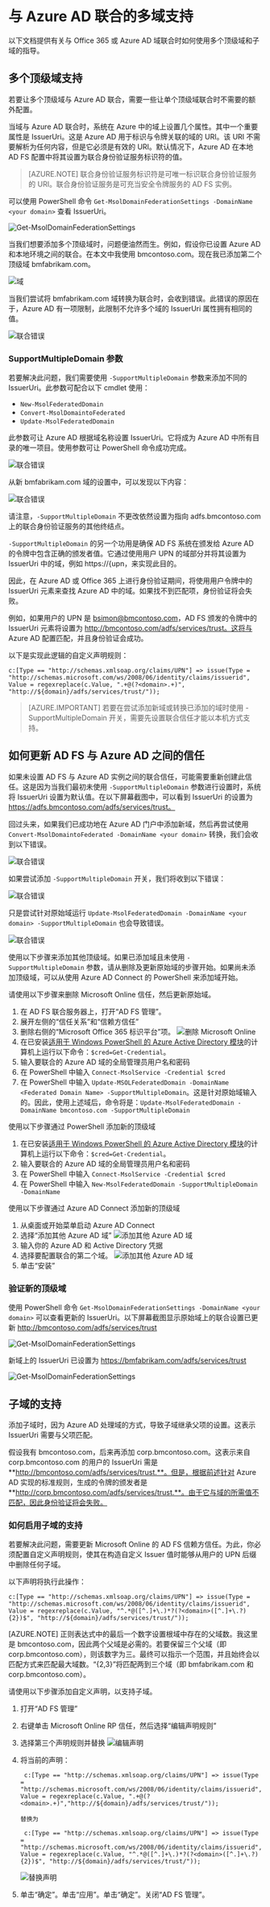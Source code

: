 <properties
    pageTitle="Azure AD Connect 中的多个域"
    description="本文档介绍如何使用 O365 与 Azure AD 来设置和配置多个顶级域。"
    services="active-directory"
    documentationcenter=""
    author="billmath"
    manager="femila"
    editor="curtand" />
<tags
    ms.assetid="5595fb2f-2131-4304-8a31-c52559128ea4"
    ms.service="active-directory"
    ms.workload="identity"
    ms.tgt_pltfrm="na"
    ms.devlang="na"
    ms.topic="article"
    ms.date="02/07/2017"
    wacn.date="03/07/2017"
    ms.author="billmath" />

# 与 Azure AD 联合的多域支持
以下文档提供有关与 Office 365 或 Azure AD 域联合时如何使用多个顶级域和子域的指导。

## 多个顶级域支持
若要让多个顶级域与 Azure AD 联合，需要一些让单个顶级域联合时不需要的额外配置。

当域与 Azure AD 联合时，系统在 Azure 中的域上设置几个属性。其中一个重要属性是 IssuerUri。这是 Azure AD 用于标识与令牌关联的域的 URI。该 URI 不需要解析为任何内容，但是它必须是有效的 URI。默认情况下，Azure AD 在本地 AD FS 配置中将其设置为联合身份验证服务标识符的值。

> [AZURE.NOTE]
联合身份验证服务标识符是可唯一标识联合身份验证服务的 URI。联合身份验证服务是可充当安全令牌服务的 AD FS 实例。
> 
> 

可以使用 PowerShell 命令 `Get-MsolDomainFederationSettings -DomainName <your domain>` 查看 IssuerUri。

![Get-MsolDomainFederationSettings](./media/active-directory-multiple-domains/MsolDomainFederationSettings.png)

当我们想要添加多个顶级域时，问题便油然而生。例如，假设你已设置 Azure AD 和本地环境之间的联合。在本文中我使用 bmcontoso.com。现在我已添加第二个顶级域 bmfabrikam.com。

![域](./media/active-directory-multiple-domains/domains.png)

当我们尝试将 bmfabrikam.com 域转换为联合时，会收到错误。此错误的原因在于，Azure AD 有一项限制，此限制不允许多个域的 IssuerUri 属性拥有相同的值。

![联合错误](./media/active-directory-multiple-domains/error.png)

### SupportMultipleDomain 参数
若要解决此问题，我们需要使用 `-SupportMultipleDomain` 参数来添加不同的 IssuerUri。此参数可配合以下 cmdlet 使用：

- `New-MsolFederatedDomain`
- `Convert-MsolDomaintoFederated`
- `Update-MsolFederatedDomain`

此参数可让 Azure AD 根据域名称设置 IssuerUri。它将成为 Azure AD 中所有目录的唯一项目。使用参数可让 PowerShell 命令成功完成。

![联合错误](./media/active-directory-multiple-domains/convert.png)

从新 bmfabrikam.com 域的设置中，可以发现以下内容：

![联合错误](./media/active-directory-multiple-domains/settings.png)

请注意，`-SupportMultipleDomain` 不更改依然设置为指向 adfs.bmcontoso.com 上的联合身份验证服务的其他终结点。

`-SupportMultipleDomain` 的另一个功用是确保 AD FS 系统在颁发给 Azure AD 的令牌中包含正确的颁发者值。它通过使用用户 UPN 的域部分并将其设置为 IssuerUri 中的域，例如 https://{upn，来实现此目的。

因此，在 Azure AD 或 Office 365 上进行身份验证期间，将使用用户令牌中的 IssuerUri 元素来查找 Azure AD 中的域。如果找不到匹配项，身份验证将会失败。

例如，如果用户的 UPN 是 bsimon@bmcontoso.com，AD FS 颁发的令牌中的 IssuerUri 元素将设置为 http://bmcontoso.com/adfs/services/trust。这将与 Azure AD 配置匹配，并且身份验证会成功。

以下是实现此逻辑的自定义声明规则：

    c:[Type == "http://schemas.xmlsoap.org/claims/UPN"] => issue(Type = "http://schemas.microsoft.com/ws/2008/06/identity/claims/issuerid", Value = regexreplace(c.Value, ".+@(?<domain>.+)", "http://${domain}/adfs/services/trust/"));


> [AZURE.IMPORTANT]
若要在尝试添加新域或转换已添加的域时使用 -SupportMultipleDomain 开关，需要先设置联合信任才能以本机方式支持。
> 
> 

## 如何更新 AD FS 与 Azure AD 之间的信任
如果未设置 AD FS 与 Azure AD 实例之间的联合信任，可能需要重新创建此信任。这是因为当我们最初未使用 `-SupportMultipleDomain` 参数进行设置时，系统将 IssuerUri 设置为默认值。在以下屏幕截图中，可以看到 IssuerUri 的设置为 https://adfs.bmcontoso.com/adfs/services/trust。

回过头来，如果我们已成功地在 Azure AD 门户中添加新域，然后再尝试使用 `Convert-MsolDomaintoFederated -DomainName <your domain>` 转换，我们会收到以下错误。

![联合错误](./media/active-directory-multiple-domains/trust1.png)

如果尝试添加 `-SupportMultipleDomain` 开关，我们将收到以下错误：

![联合错误](./media/active-directory-multiple-domains/trust2.png)

只是尝试针对原始域运行 `Update-MsolFederatedDomain -DomainName <your domain> -SupportMultipleDomain` 也会导致错误。

![联合错误](./media/active-directory-multiple-domains/trust3.png)

使用以下步骤来添加其他顶级域。如果已添加域且未使用 `-SupportMultipleDomain` 参数，请从删除及更新原始域的步骤开始。如果尚未添加顶级域，可以从使用 Azure AD Connect 的 PowerShell 来添加域开始。

请使用以下步骤来删除 Microsoft Online 信任，然后更新原始域。

1. 在 AD FS 联合服务器上，打开“AD FS 管理”。
2. 展开左侧的“信任关系”和“信赖方信任”
3. 删除右侧的“Microsoft Office 365 标识平台”项。
![删除 Microsoft Online](./media/active-directory-multiple-domains/trust4.png)
4. 在已安装[适用于 Windows PowerShell 的 Azure Active Directory 模块](https://msdn.microsoft.com/zh-cn/library/azure/jj151815.aspx)的计算机上运行以下命令：`$cred=Get-Credential`。
5. 输入要联合的 Azure AD 域的全局管理员用户名和密码
6. 在 PowerShell 中输入 `Connect-MsolService -Credential $cred`
7. 在 PowerShell 中输入 `Update-MSOLFederatedDomain -DomainName <Federated Domain Name> -SupportMultipleDomain`。这是针对原始域输入的。因此，使用上述域后，命令将是：`Update-MsolFederatedDomain -DomainName bmcontoso.com -SupportMultipleDomain`

使用以下步骤通过 PowerShell 添加新的顶级域

1. 在已安装[适用于 Windows PowerShell 的 Azure Active Directory 模块](https://msdn.microsoft.com/zh-cn/library/azure/jj151815.aspx)的计算机上运行以下命令：`$cred=Get-Credential`。
2. 输入要联合的 Azure AD 域的全局管理员用户名和密码
3. 在 PowerShell 中输入 `Connect-MsolService -Credential $cred`
4. 在 PowerShell 中输入 `New-MsolFederatedDomain -SupportMultipleDomain -DomainName`

使用以下步骤通过 Azure AD Connect 添加新的顶级域

1. 从桌面或开始菜单启动 Azure AD Connect
2. 选择“添加其他 Azure AD 域”
![添加其他 Azure AD 域](./media/active-directory-multiple-domains/add1.png)
3. 输入你的 Azure AD 和 Active Directory 凭据
4. 选择要配置联合的第二个域。
![添加其他 Azure AD 域](./media/active-directory-multiple-domains/add2.png)
5. 单击“安装”

### 验证新的顶级域
使用 PowerShell 命令 `Get-MsolDomainFederationSettings -DomainName <your domain>` 可以查看更新的 IssuerUri。以下屏幕截图显示原始域上的联合设置已更新 http://bmcontoso.com/adfs/services/trust

![Get-MsolDomainFederationSettings](./media/active-directory-multiple-domains/MsolDomainFederationSettings.png)

新域上的 IssuerUri 已设置为 https://bmfabrikam.com/adfs/services/trust

![Get-MsolDomainFederationSettings](./media/active-directory-multiple-domains/settings2.png)

## 子域的支持
添加子域时，因为 Azure AD 处理域的方式，导致子域继承父项的设置。这表示 IssuerUri 需要与父项匹配。

假设我有 bmcontoso.com，后来再添加 corp.bmcontoso.com。这表示来自 corp.bmcontoso.com 的用户的 IssuerUri 需是 **http://bmcontoso.com/adfs/services/trust.**。但是，根据前述针对 Azure AD 实现的标准规则，生成的令牌的颁发者是 **http://corp.bmcontoso.com/adfs/services/trust.**。由于它与域的所需值不匹配，因此身份验证将会失败。

### 如何启用子域的支持
若要解决此问题，需要更新 Microsoft Online 的 AD FS 信赖方信任。为此，你必须配置自定义声明规则，使其在构造自定义 Issuer 值时能够从用户的 UPN 后缀中删除任何子域。

以下声明将执行此操作：

    c:[Type == "http://schemas.xmlsoap.org/claims/UPN"] => issue(Type = "http://schemas.microsoft.com/ws/2008/06/identity/claims/issuerid", Value = regexreplace(c.Value, "^.*@([^.]+\.)*?(?<domain>([^.]+\.?){2})$", "http://${domain}/adfs/services/trust/"));

[AZURE.NOTE]
正则表达式中的最后一个数字设置根域中存在的父域数。我这里是 bmcontoso.com，因此两个父域是必需的。若要保留三个父域（即 corp.bmcontoso.com），则该数字为三。最终可以指示一个范围，并且始终会以匹配方式来匹配最大域数。“{2,3}”将匹配两到三个域（即 bmfabrikam.com 和 corp.bmcontoso.com）。

请使用以下步骤添加自定义声明，以支持子域。

1. 打开“AD FS 管理”
2. 右键单击 Microsoft Online RP 信任，然后选择“编辑声明规则”
3. 选择第三个声明规则并替换 
![编辑声明](./media/active-directory-multiple-domains/sub1.png)
4. 将当前的声明：
   
        c:[Type == "http://schemas.xmlsoap.org/claims/UPN"] => issue(Type = "http://schemas.microsoft.com/ws/2008/06/identity/claims/issuerid", Value = regexreplace(c.Value, ".+@(?<domain>.+)","http://${domain}/adfs/services/trust/"));
   
       替换为
   
        c:[Type == "http://schemas.xmlsoap.org/claims/UPN"] => issue(Type = "http://schemas.microsoft.com/ws/2008/06/identity/claims/issuerid", Value = regexreplace(c.Value, "^.*@([^.]+\.)*?(?<domain>([^.]+\.?){2})$", "http://${domain}/adfs/services/trust/"));

    ![替换声明](./media/active-directory-multiple-domains/sub2.png)  


5. 单击“确定”。单击“应用”。单击“确定”。关闭“AD FS 管理”。

<!---HONumber=Mooncake_0227_2017-->
